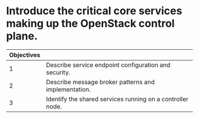 # Introduce the critical core services making up the OpenStack control plane.

| Objectives| |
| -------| -------------------- |
|   1  | Describe service endpoint configuration and security. |
|    2         |    Describe message broker patterns and implementation. |
|     3        |    Identify the shared services running on a controller node.  |

